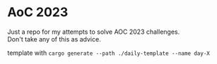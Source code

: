 # AoC 2023
Just a repo for my attempts to solve AOC 2023 challenges.  
Don't take any of this as advice.

template with
`cargo generate --path ./daily-template --name day-X`